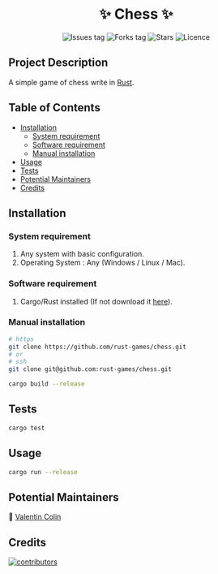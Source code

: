 <h1 align="center">
    ✨ Chess ✨
</h1>

<div align="center">

<!-- see https://shields.io/ -->

![Issues tag](https://img.shields.io/github/issues/rust-games/chess)
![Forks tag](https://img.shields.io/github/forks/rust-games/chess)
![Stars](https://img.shields.io/github/stars/rust-games/chess?style=social)
![Licence](https://img.shields.io/github/license/rust-games/chess)

</div>

## Project Description

A simple game of chess write in [Rust](https://www.rust-lang.org/fr/).

## Table of Contents

* [Installation](#installation)
    * [System requirement](#system-requirement)
    * [Software requirement](#software-requirement)
    * [Manual installation](#manual-installation)
* [Usage](#usage)
* [Tests](#tests)
* [Potential Maintainers](#potential-maintainers)
* [Credits](#credits)

## Installation
### System requirement

1. Any system with basic configuration.
2. Operating System : Any (Windows / Linux / Mac).

### Software requirement

1. Cargo/Rust installed (If not download it [here](https://doc.rust-lang.org/cargo/getting-started/installation.html)).

### Manual installation

```bash
# https
git clone https://github.com/rust-games/chess.git
# or 
# ssh
git clone git@github.com:rust-games/chess.git

cargo build --release
```

## Tests

```bash
cargo test
```

## Usage

```bash
cargo run --release
```

<!--
## How to Contribute

Thank you for considering and taking the time to contribute! Before contributing kindly read and follow [Code of Conduct](CODE_OF_CONDUCT.md). To help new developers/contributors there are set of instructions added in [CONTRIBUTING.md](CONTRIBUTING.md). Which describes the intial stages for working on this project. Also refer the [MIT License](LICENSE).
-->

## Potential Maintainers

📌 [Valentin Colin](https://github.com/ValentinColin)

## Credits

<a href="https://github.com/ValentinColin/rust-template-project/graphs/contributors">
  <img src="https://contrib.rocks/image?repo=ValentinColin/rust-template-project" alt="contributors"/>
</a>
